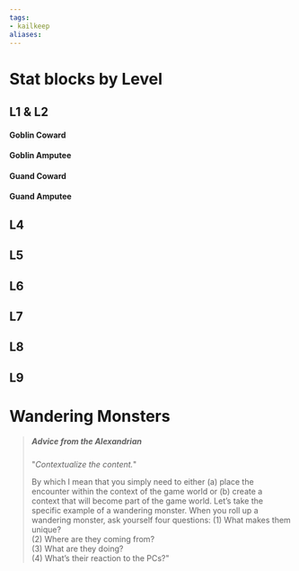 ```yaml
---
tags:
- kailkeep
aliases:
---
```


# Stat blocks by Level
## L1 & L2
#### Goblin Coward
#### Goblin Amputee
#### Guand Coward
#### Guand Amputee
## L4
## L5
## L6
## L7
## L8
## L9
# Wandering Monsters
> ##### Advice from the Alexandrian
> "*Contextualize the content.*"
> 
> By which I mean that you simply need to either (a) place the encounter within the context of the game world or (b) create a context that will become part of the game world.
> Let’s take the specific example of a wandering monster. When you roll up a wandering monster, ask yourself four questions:
> (1) What makes them unique?  
> (2) Where are they coming from?  
> (3) What are they doing?  
> (4) What’s their reaction to the PCs?"